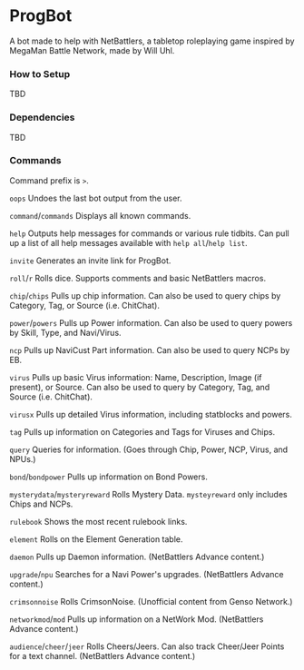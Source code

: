 # ProgBot
A bot made to help with NetBattlers, a tabletop roleplaying game inspired by MegaMan Battle Network, made by Will Uhl.

### How to Setup
TBD

### Dependencies
TBD

### Commands
Command prefix is `>`.

`oops`
Undoes the last bot output from the user.

`command`/`commands`
Displays all known commands.

`help`
Outputs help messages for commands or various rule tidbits. Can pull up a list of all help messages available with `help all`/`help list`.

`invite`
Generates an invite link for ProgBot.

`roll`/`r`
Rolls dice. Supports comments and basic NetBattlers macros.

`chip`/`chips`
Pulls up chip information. Can also be used to query chips by Category, Tag, or Source (i.e. ChitChat).

`power`/`powers`
Pulls up Power information. Can also be used to query powers by Skill, Type, and Navi/Virus.

`ncp`
Pulls up NaviCust Part information. Can also be used to query NCPs by EB.

`virus`
Pulls up basic Virus information: Name, Description, Image (if present), or Source. Can also be used to query by Category, Tag, and Source (i.e. ChitChat). 

`virusx`
Pulls up detailed Virus information, including statblocks and powers. 

`tag`
Pulls up information on Categories and Tags for Viruses and Chips.

`query`
Queries for information. (Goes through Chip, Power, NCP, Virus, and NPUs.)

`bond`/`bondpower`
Pulls up information on Bond Powers. 

`mysterydata`/`mysteryreward`
Rolls Mystery Data. `mysteyreward` only includes Chips and NCPs.

`rulebook`
Shows the most recent rulebook links.

`element`
Rolls on the Element Generation table.

`daemon`
Pulls up Daemon information. (NetBattlers Advance content.)

`upgrade`/`npu`
Searches for a Navi Power's upgrades. (NetBattlers Advance content.)

`crimsonnoise`
Rolls CrimsonNoise. (Unofficial content from Genso Network.)

`networkmod`/`mod`
Pulls up information on a NetWork Mod. (NetBattlers Advance content.)

`audience`/`cheer`/`jeer`
Rolls Cheers/Jeers. Can also track Cheer/Jeer Points for a text channel. (NetBattlers Advance content.)
